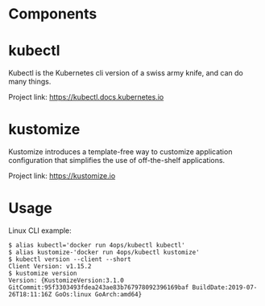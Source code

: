 # Components

# kubectl

Kubectl is the Kubernetes cli version of a swiss army knife, and can do many things.

Project link: <https://kubectl.docs.kubernetes.io>

# kustomize

Kustomize introduces a template-free way to customize application configuration that simplifies the use of off-the-shelf applications.

Project link: <https://kustomize.io>

# Usage

Linux CLI example:

```shell
$ alias kubectl='docker run 4ops/kubectl kubectl'
$ alias kustomize-'docker run 4ops/kubectl kustomize'
$ kubectl version --client --short
Client Version: v1.15.2
$ kustomize version
Version: {KustomizeVersion:3.1.0 GitCommit:95f3303493fdea243ae83b767978092396169baf BuildDate:2019-07-26T18:11:16Z GoOs:linux GoArch:amd64}
```

